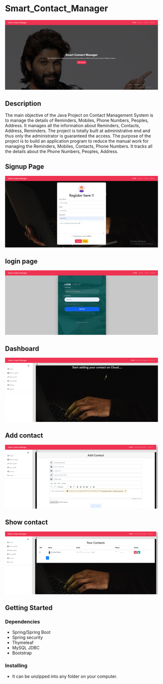 # Smart_Contact_Manager

![screenshot of program](https://github.com/Krushna2911/Smart_Contact_Manager/blob/master/images/Home.PNG)

## Description
The main objective of the Java Project on Contact Management System is to manage the details of Reminders, Mobiles, Phone Numbers, Peoples, Address. 
It manages all the information about Reminders, Contacts, Address, Reminders. 
The project is totally built at administrative end and thus only the administrator is guaranteed the access. 
The purpose of the project is to build an application program to reduce the manual work for managing the Reminders, Mobiles, Contacts, Phone Numbers. 
It tracks all the details about the Phone Numbers, Peoples, Address.

## Signup Page

![screenshot of program](https://github.com/Krushna2911/Smart_Contact_Manager/blob/master/images/register%20page.png)

## login page

![screenshot of program](https://github.com/Krushna2911/Smart_Contact_Manager/blob/master/images/login%20page.png)

## Dashboard

![screenshot of program](https://github.com/Krushna2911/Smart_Contact_Manager/blob/master/images/Dashboard.png)

## Add contact

![screenshot of program](https://github.com/Krushna2911/Smart_Contact_Manager/blob/master/images/add%20contacts.png)

## Show contact

![screenshot of program](https://github.com/Krushna2911/Smart_Contact_Manager/blob/master/images/show%20contacts.png)

## Getting Started

### Dependencies

* Spring/Spring Boot
* Spring security
* Thymeleaf
* MySQL JDBC
* Bootstrap

### Installing

* It can be unzipped into any folder on your computer.
